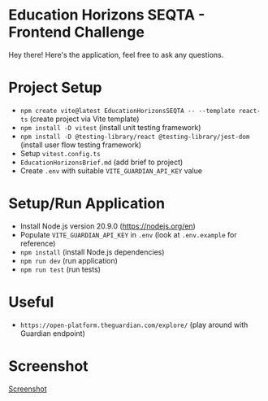 # Education Horizons SEQTA - Frontend Challenge

Hey there! Here's the application, feel free to ask any questions.

# Project Setup

- `npm create vite@latest EducationHorizonsSEQTA -- --template react-ts` (create project via Vite template)
- `npm install -D vitest` (install unit testing framework)
- `npm install -D @testing-library/react @testing-library/jest-dom` (install user flow testing framework)
- Setup `vitest.config.ts`
- `EducationHorizonsBrief.md` (add brief to project)
- Create `.env` with suitable `VITE_GUARDIAN_API_KEY` value

# Setup/Run Application

- Install Node.js version 20.9.0 (https://nodejs.org/en)
- Populate `VITE_GUARDIAN_API_KEY` in `.env` (look at `.env.example` for reference)
- `npm install` (install Node.js dependencies)
- `npm run dev` (run application)
- `npm run test` (run tests)

# Useful

- `https://open-platform.theguardian.com/explore/` (play around with Guardian endpoint)

# Screenshot

[Screenshot](./screenshots/Screenshot%202024-02-23%20at%2010.50.17 am.png)
